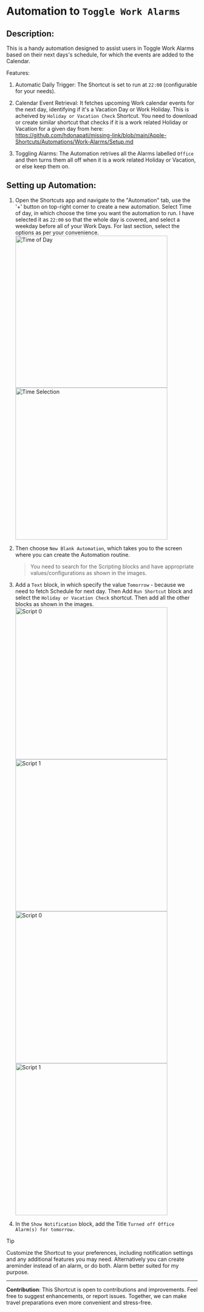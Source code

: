 # Automation to `Toggle Work Alarms`

## Description:

This is a handy automation designed to assist users in Toggle Work Alarms based on their next days's schedule, for which the events are added to the Calendar.

Features:
1. Automatic Daily Trigger: The Shortcut is set to run at `22:00` (configurable for your needs).

2. Calendar Event Retrieval: It fetches upcoming Work calendar events for the next day, identifying if it's a Vacation Day or Work Holiday. This is acheived by `Holiday or Vacation Check` Shortcut. You need to download or create similar shortcut that checks if it is a work related Holiday or Vacation for a given day from here: https://github.com/hdonapati/missing-link/blob/main/Apple-Shortcuts/Automations/Work-Alarms/Setup.md

3. Toggling Alarms: The Automation retrives all the Alarms labelled `Office` and then turns them all off when it is a work related Holiday or Vacation, or else keep them on.

## Setting up Automation:

1. Open the Shortcuts app and navigate to the "Automation" tab, use the '+' button on top-right corner to create a new automation. Select Time of day, in which choose the time you want the automation to run. I have selected it as `22:00` so that the whole day is covered, and select a weekday before all of your Work Days. For last section, select the options as per your convenience.
   <br/> <img src="images/x0.PNG" alt="Time of Day" style="width:400px;"/> <img src="images/x1.PNG" alt="Time Selection" style="width:400px;"/>
   
2. Then choose `New Blank Automation`, which takes you to the screen where you can create the Automation routine.

   > You need to search for the Scripting blocks and have appropriate values/configurations as shown in the images.


3. Add a `Text` block, in which specify the value `Tomorrow` - because we need to fetch Schedule for next day. Then Add `Run Shortcut` block and select the `Holiday or Vacation Check` shortcut. Then add all the other blocks as shown in the images.
  <br/> <img src="images/0.PNG" alt="Script 0" style="width:400px;"/> <img src="images/1.PNG" alt="Script 1" style="width:400px;"/>
  <br/> <img src="images/2.PNG" alt="Script 0" style="width:400px;"/> <img src="images/3.PNG" alt="Script 1" style="width:400px;"/>

4. In the `Show Notification` block, add the Title `Turned off Office Alarm(s) for tomorrow.`

> [!TIP]
> Customize the Shortcut to your preferences, including notification settings and any additional features you may need. Alternatively you can create areminder instead of an alarm, or do both. Alarm better suited for my purpose.

---

**Contribution**:
This Shortcut is open to contributions and improvements. Feel free to suggest enhancements, or report issues. Together, we can make travel preparations even more convenient and stress-free.
